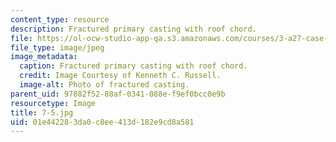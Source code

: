 ```yaml
---
content_type: resource
description: Fractured primary casting with roof chord.
file: https://ol-ocw-studio-app-qa.s3.amazonaws.com/courses/3-a27-case-studies-in-forensic-metallurgy-fall-2007/01e442283da0c8ee413d182e9cd8a581_7-5.jpg
file_type: image/jpeg
image_metadata:
  caption: Fractured primary casting with roof chord.
  credit: Image Courtesy of Kenneth C. Russell.
  image-alt: Photo of fractured casting.
parent_uid: 97882f52-88af-0341-088e-f9ef0bcc0e9b
resourcetype: Image
title: 7-5.jpg
uid: 01e44228-3da0-c8ee-413d-182e9cd8a581
---
```

